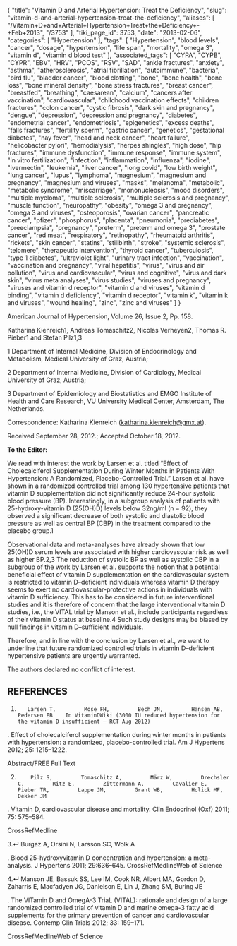 {
    "title": "Vitamin D and Arterial Hypertension: Treat the Deficiency",
    "slug": "vitamin-d-and-arterial-hypertension-treat-the-deficiency",
    "aliases": [
        "/Vitamin+D+and+Arterial+Hypertension+Treat+the+Deficiency+-+Feb+2013",
        "/3753"
    ],
    "tiki_page_id": 3753,
    "date": "2013-02-06",
    "categories": [
        "Hypertension"
    ],
    "tags": [
        "Hypertension",
        "blood levels",
        "cancer",
        "dosage",
        "hypertension",
        "life span",
        "mortality",
        "omega 3",
        "vitamin d",
        "vitamin d blood test"
    ],
    "associated_tags": [
        "CYPA",
        "CYPB",
        "CYPR",
        "EBV",
        "HRV",
        "PCOS",
        "RSV",
        "SAD",
        "ankle fractures",
        "anxiety",
        "asthma",
        "atherosclerosis",
        "atrial fibrillation",
        "autoimmune",
        "bacteria",
        "bird flu",
        "bladder cancer",
        "blood clotting",
        "bone",
        "bone health",
        "bone loss",
        "bone mineral density",
        "bone stress fractures",
        "breast cancer",
        "breastfed",
        "breathing",
        "caesarean",
        "calcium",
        "cancers after vaccination",
        "cardiovascular",
        "childhood vaccination effects",
        "children fractures",
        "colon cancer",
        "cystic fibrosis",
        "dark skin and pregnancy",
        "dengue",
        "depression",
        "depression and pregnancy",
        "diabetes",
        "endometrial cancer",
        "endometriosis",
        "epigenetics",
        "excess deaths",
        "falls fractures",
        "fertility sperm",
        "gastric cancer",
        "genetics",
        "gestational diabetes",
        "hay fever",
        "head and neck cancer",
        "heart failure",
        "helicobacter pylori",
        "hemodialysis",
        "herpes shingles",
        "high dose",
        "hip fractures",
        "immune dysfunction",
        "immune response",
        "immune system",
        "in vitro fertilization",
        "infection",
        "inflammation",
        "influenza",
        "iodine",
        "ivermectin",
        "leukemia",
        "liver cancer",
        "long covid",
        "low birth weight",
        "lung cancer",
        "lupus",
        "lymphoma",
        "magnesium",
        "magnesium and pregnancy",
        "magnesium and viruses",
        "masks",
        "melanoma",
        "metabolic",
        "metabolic syndrome",
        "miscarriage",
        "mononucleosis",
        "mood disorders",
        "multiple myeloma",
        "multiple sclerosis",
        "multiple sclerosis and pregnancy",
        "muscle function",
        "neuropathy",
        "obesity",
        "omega 3 and pregnancy",
        "omega 3 and viruses",
        "osteoporosis",
        "ovarian cancer",
        "pancreatic cancer",
        "pfizer",
        "phosphorus",
        "placenta",
        "pneumonia",
        "prediabetes",
        "preeclampsia",
        "pregnancy",
        "preterm",
        "preterm and omega 3",
        "prostate cancer",
        "red meat",
        "respiratory",
        "retinopathy",
        "rheumatoid arthritis",
        "rickets",
        "skin cancer",
        "statins",
        "stillbirth",
        "stroke",
        "systemic sclerosis",
        "telomere",
        "therapeutic intervention",
        "thyroid cancer",
        "tuberculosis",
        "type 1 diabetes",
        "ultraviolet light",
        "urinary tract infection",
        "vaccination",
        "vaccination and pregnancy",
        "viral hepatitis",
        "virus",
        "virus and air pollution",
        "virus and cardiovascular",
        "virus and cognitive",
        "virus and dark skin",
        "virus meta analyses",
        "virus studies",
        "viruses and pregnancy",
        "viruses and vitamin d receptor",
        "vitamin d and viruses",
        "vitamin d binding",
        "vitamin d deficiency",
        "vitamin d receptor",
        "vitamin k",
        "vitamin k and viruses",
        "wound healing",
        "zinc",
        "zinc and viruses"
    ]
}


American Journal of Hypertension,     Volume 26, Issue 2,     Pp. 158.

Katharina Kienreich1,     Andreas Tomaschitz2,     Nicolas Verheyen2,     Thomas R. Pieber1 and     Stefan Pilz1,3

1 Department of Internal Medicine, Division of Endocrinology and Metabolism, Medical University of Graz, Austria;

2 Department of Internal Medicine, Division of Cardiology, Medical University of Graz, Austria;

3 Department of Epidemiology and Biostatistics and EMGO Institute of Health and Care Research, VU University Medical Center, Amsterdam, The Netherlands.

Correspondence: Katharina Kienreich (katharina.kienreich@gmx.at).

Received September 28, 2012.;     Accepted October 18, 2012.

 **To the Editor:** 

We read with interest the work by Larsen et al. titled “Effect of Cholecalciferol Supplementation During Winter Months in Patients With Hypertension: A Randomized, Placebo-Controlled Trial.” Larsen et al. have shown in a randomized controlled trial among 130 hypertensive patients that vitamin D supplementation did not significantly reduce 24-hour systolic blood pressure (BP). Interestingly, in a subgroup analysis of patients with 25-hydroxy-vitamin D (25(OH)D) levels below 32ng/ml (n = 92), they observed a significant decrease of both systolic and diastolic blood pressure as well as central BP (CBP) in the treatment compared to the placebo group.1

Observational data and meta-analyses have already shown that low 25(OH)D serum levels are associated with higher cardiovascular risk as well as higher BP.2,3 The reduction of systolic BP as well as systolic CBP in a subgroup of the work by Larsen et al. supports the notion that a potential beneficial effect of vitamin D supplementation on the cardiovascular system is restricted to vitamin D–deficient individuals whereas vitamin D therapy seems to exert no cardiovascular-protective actions in individuals with vitamin D sufficiency. This has to be considered in future interventional studies and it is therefore of concern that the large interventional vitamin D studies, i.e., the VITAL trial by Manson et al., include participants regardless of their vitamin D status at baseline.4 Such study designs may be biased by null findings in vitamin D–sufficient individuals.

Therefore, and in line with the conclusion by Larsen et al., we want to underline that future randomized controlled trials in vitamin D–deficient hypertensive patients are urgently warranted.

The authors declared no conflict of interest.

## REFERENCES

1.        Larsen T,         Mose FH,         Bech JN,         Hansen AB,         Pedersen EB    In VitaminDWiki (3000 IU reduced hypertension for the vitamin D insufficient – RCT Aug 2012)

. Effect of cholecalciferol supplementation during winter months in patients with hypertension: a randomized, placebo-controlled trial. Am J Hypertens 2012; 25: 1215–1222.

Abstract/FREE Full Text

2.         Pilz S,         Tomaschitz A,         März W,         Drechsler C,         Ritz E,         Zittermann A,         Cavalier E,         Pieber TR,         Lappe JM,         Grant WB,         Holick MF,         Dekker JM

. Vitamin D, cardiovascular disease and mortality. Clin Endocrinol (Oxf) 2011; 75: 575–584.

CrossRefMedline

3.↵         Burgaz A,         Orsini N,         Larsson SC,         Wolk A

. Blood 25-hydroxyvitamin D concentration and hypertension: a meta-analysis. J Hypertens 2011; 29:636–645.     CrossRefMedlineWeb of Science

4.↵        Manson JE,         Bassuk SS,         Lee IM,         Cook NR,         Albert MA,         Gordon D,         Zaharris E,         Macfadyen JG,         Danielson E,         Lin J,         Zhang SM,         Buring JE

. The VITamin D and OmegA-3 TriaL (VITAL): rationale and design of a large randomized controlled trial of vitamin D and marine omega-3 fatty acid supplements for the primary prevention of cancer and cardiovascular disease. Contemp Clin Trials 2012; 33: 159–171.

CrossRefMedlineWeb of Science